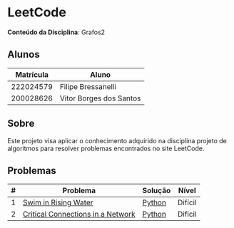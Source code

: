 # LeetCode

**Conteúdo da Disciplina**: Grafos2<br>

## Alunos
|Matrícula | Aluno |
| -- | -- |
| 222024579  |  Filipe Bressanelli |
| 200028626  |  Vitor Borges dos Santos |

## Sobre

Este projeto visa aplicar o conhecimento adquirido na disciplina projeto de algoritmos para resolver problemas encontrados no site LeetCode.

## Problemas

| # | Problema | Solução | Nível |
| -- | -- | -- | -- |
| 1 | [Swim in Rising Water](https://leetcode.com/problems/swim-in-rising-water/description/?envType=problem-list-v2&envId=union-find) | [Python](number_of_islands.py) | Difícil |
| 2 | [Critical Connections in a Network](https://leetcode.com/problems/critical-connections-in-a-network/description/?envType=problem-list-v2&envId=graph) | [Python](critical_connections.py) | Dificil |